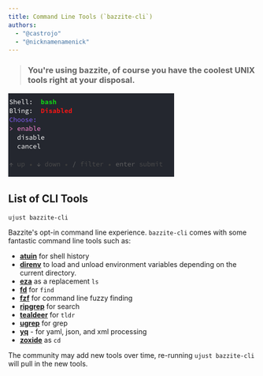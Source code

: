 ```yaml
---
title: Command Line Tools (`bazzite-cli`)
authors:
  - "@castrojo"
  - "@nicknamenamenick"
---
```


<!-- ANCHOR: METADATA -->
<!--{"url_discourse": "https://universal-blue.discourse.group/docs?topic=970", "fetched_at": "2024-09-03 16:43:14.005694+00:00"}-->
<!-- ANCHOR_END: METADATA -->

>### You're using bazzite, of course you have the coolest UNIX tools right at your disposal.

![bazzite-cli|690x463, 75%](../img/bazzite-cli.png)

## List of CLI Tools

```
ujust bazzite-cli
``` 
Bazzite's opt-in command line experience. `bazzite-cli` comes with some fantastic command line tools such as:
- [**atuin**](https://github.com/atuinsh/atuin) for shell history
- [**direnv**](https://direnv.net/) to load and unload environment variables depending on the current directory.
- [**eza**](https://github.com/eza-community/eza) as a replacement `ls`
- [**fd**](https://github.com/sharkdp/fd) for `find`
- [**fzf**](https://github.com/junegunn/fzf) for command line fuzzy finding
- [**ripgrep**](https://github.com/BurntSushi/ripgrep) for search
- [**tealdeer**](https://github.com/dbrgn/tealdeer) for `tldr`
- [**ugrep**](https://github.com/Genivia/ugrep) for grep
- [**yq**](https://github.com/mikefarah/yq) - for yaml, json, and xml processing
- [**zoxide**](https://github.com/ajeetdsouza/zoxide) as `cd`

The community may add new tools over time, re-running `ujust bazzite-cli` will pull in the new tools.
